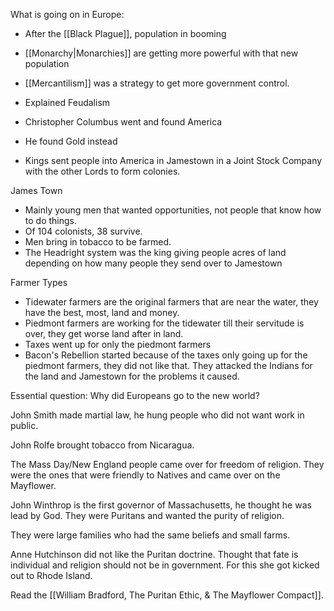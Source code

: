 What is going on in Europe:

- After the [[Black Plague]], population in booming
- [[Monarchy|Monarchies]] are getting more powerful with that new population
- [[Mercantilism]] was a strategy to get more government control.
- Explained Feudalism

- Christopher Columbus went and found America

- He found Gold instead

- Kings sent people into America in Jamestown in a Joint Stock Company with the other Lords to form colonies.

James Town

- Mainly young men that wanted opportunities, not people that know how to do things.
- Of 104 colonists, 38 survive.
- Men bring in tobacco to be farmed.
- The Headright system was the king giving people acres of land depending on how many people they send over to Jamestown

Farmer Types

- Tidewater farmers are the original farmers that are near the water, they have the best, most, land and money.
- Piedmont farmers are working for the tidewater till their servitude is over, they get worse land after in land.
- Taxes went up for only the piedmont farmers
- Bacon's Rebellion started because of the taxes only going up for the piedmont farmers, they did not like that. They attacked the Indians for the land and Jamestown for the problems it caused.

Essential question: Why did Europeans go to the new world?

John Smith made martial law, he hung people who did not want work in public.

John Rolfe brought tobacco from Nicaragua.

The Mass Day/New England people came over for freedom of religion. They were the ones that were friendly to Natives and came over on the Mayflower.

John Winthrop is the first governor of Massachusetts, he thought he was lead by God. They were Puritans and wanted the purity of religion.

They were large families who had the same beliefs and small farms.

Anne Hutchinson did not like the Puritan doctrine. Thought that fate is individual and religion should not be in government. For this she got kicked out to Rhode Island.

Read the [[William Bradford, The Puritan Ethic, & The Mayflower Compact]]. 